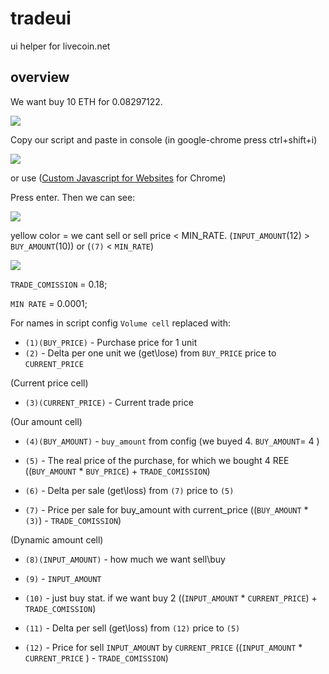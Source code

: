 # tradeui
ui helper for livecoin.net

## overview

We want buy 10 ETH for 0.08297122.

<img src='http://i.imgur.com/gBoo1G8.png'>

Copy our script and paste in console (in google-chrome press ctrl+shift+i)

<img src='http://i.imgur.com/AiwgZP6.png'>

or use ([Custom Javascript for Websites](https://chrome.google.com/webstore/detail/custom-javascript-for-web/poakhlngfciodnhlhhgnaaelnpjljija) for Chrome) 

Press enter. Then we can see:

<img src='http://i.imgur.com/E9XPptj.png'>

yellow color = we cant sell or sell price < MIN_RATE. (`INPUT_AMOUNT`(12) > `BUY_AMOUNT`(10)) or (`(7)` < `MIN_RATE`)

<img src='http://i.imgur.com/I0qBySU.png'>

`TRADE_COMISSION` = 0.18; 

`MIN RATE` = 0.0001;

For names in script config `Volume cell` replaced with:

- `(1)(BUY_PRICE)` - Purchase price for 1 unit
- `(2)` - Delta per one unit we (get\lose) from `BUY_PRICE` price to `CURRENT_PRICE`

(Current price cell)
- `(3)(CURRENT_PRICE)` - Current trade price

(Our amount cell)
- `(4)(BUY_AMOUNT)` - `buy_amount` from config (we buyed 4.  `BUY_AMOUNT`= 4 )

- `(5)` - The real price of the purchase, for which we bought 4 REE ((`BUY_AMOUNT` * `BUY_PRICE`) + `TRADE_COMISSION`)
- `(6)` - Delta per sale (get\loss)  from `(7)` price to `(5)`
- `(7)` - Price per sale for buy_amount  with current_price ((`BUY_AMOUNT` * `(3)`) - `TRADE_COMISSION`)

(Dynamic amount cell)
- `(8)(INPUT_AMOUNT)` - how much we want sell\buy

- `(9)` - `INPUT_AMOUNT`
- `(10)` - just buy stat. if we want buy 2 ((`INPUT_AMOUNT` * `CURRENT_PRICE`) + `TRADE_COMISSION`)
- `(11)` - Delta per sell (get\loss)  from `(12)` price to `(5)`
- `(12)` -  Price for sell  `INPUT_AMOUNT` by `CURRENT_PRICE` ((`INPUT_AMOUNT` * `CURRENT_PRICE` ) - `TRADE_COMISSION`)
